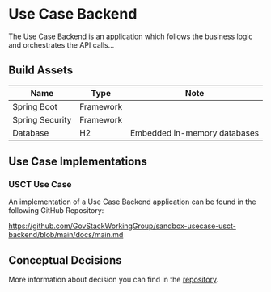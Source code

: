 # Use Case Backend

The Use Case Backend is an application which follows the business logic and orchestrates the API calls...

## Build Assets

| Name            | Type      | Note |
|-----------------|-----------|------|
| Spring Boot     | Framework |      |
| Spring Security | Framework |      |      
| Database        | H2        |   Embedded in-memory databases   |      

## Use Case Implementations
### USCT Use Case

An implementation of a Use Case Backend application can be found in the following GitHub Repository:

https://github.com/GovStackWorkingGroup/sandbox-usecase-usct-backend/blob/main/docs/main.md

## Conceptual Decisions

More information about decision you can find in the [repository](https://github.com/GovStackWorkingGroup/sandbox-usecase-usct-backend/blob/main/docs/main.md).

